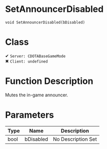 # SetAnnouncerDisabled
```
void SetAnnouncerDisabled(bDisabled)
```
# Class
✔ `Server: CDOTABaseGameMode`  
✖ `Client: undefined`  

# Function Description
Mutes the in-game announcer.
# Parameters
Type|Name|Description
--|--|--
bool|bDisabled|No Description Set
